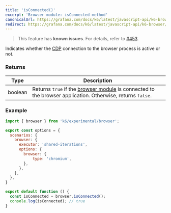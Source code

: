 ```yaml
---
title: 'isConnected()'
excerpt: 'Browser module: isConnected method'
canonicalUrl: https://grafana.com/docs/k6/latest/javascript-api/k6-browser/isconnected/
redirect: https://grafana.com/docs/k6/latest/javascript-api/k6-browser/isconnected/
---
```


<Blockquote mod="attention">

This feature has **known issues**.
For details, refer to [#453](https://github.com/grafana/xk6-browser/issues/453).

</Blockquote>

Indicates whether the [CDP](https://chromedevtools.github.io/devtools-protocol/) connection to the browser process is active or not.

### Returns

| Type    | Description                                                                                    |
| ------- | ---------------------------------------------------------------------------------------------- |
| boolean | Returns `true` if the [browser module](/javascript-api/k6-experimental/browser) is connected to the browser application. Otherwise, returns `false`. |


### Example

<CodeGroup labels={[]}>

```javascript
import { browser } from 'k6/experimental/browser';

export const options = {
  scenarios: {
    browser: {
      executor: 'shared-iterations',
      options: {
        browser: {
            type: 'chromium',
        },
      },
    },
  },
}

export default function () {
  const isConnected = browser.isConnected();
  console.log(isConnected); // true
}
```

</CodeGroup>
